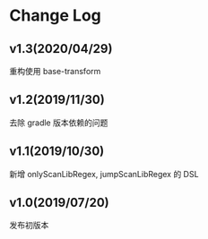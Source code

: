 # Change Log

## v1.3(2020/04/29)
重构使用 base-transform

## v1.2(2019/11/30)
去除 gradle 版本依赖的问题

## v1.1(2019/10/30)
新增 onlyScanLibRegex, jumpScanLibRegex 的 DSL

## v1.0(2019/07/20)
发布初版本